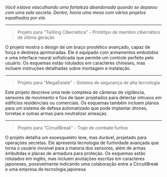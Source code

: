 _Você estava vasculhando uma fortaleza abandonada quando se deparou com uma sala secreta. Dentro, havia uma mesa com vários projetos espalhados por ela._

---

> Projeto para "TaiXing Cibernética" - Protótipo de membro cibernético de última geração

O projeto mostra o design de um braço prostético avançado, capaz de força e destreza aprimoradas. Ele é equipado com armamentos embutidos e uma interface neural sofisticada que permite um controle perfeito pelo usuário. Os esquemas estão rotulados em caracteres chineses, mas incluem instruções detalhadas sobre montagem e instalação.

---

> Projeto para "MegaEstate" - Sistema de segurança de alta tecnologia

Este projeto descreve uma rede complexa de câmeras de vigilância, sensores de movimento e fios de laser projetados para detectar intrusos em edifícios residenciais ou comerciais. Os esquemas também incluem planos para um sistema de defesa automatizado que pode implantar drones, torretas e outras armas para neutralizar ameaças.

---

> Projeto para "CircuitBreak" - Traje de combate furtivo

O projeto detalha um exoesqueleto leve, mas durável, projetado para operações secretas. Ele apresenta tecnologia de furtividade avançada que torna o usuário invisível para a maioria dos sensores, além de armas embutidas e placas de armadura para proteção. Os esquemas estão rotulados em inglês, mas incluem anotações escritas em caracteres japoneses, possivelmente indicando uma colaboração entre a CircuitBreak e uma empresa de tecnologia japonesa
